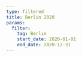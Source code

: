 ```yaml
---
type: filtered
title: Berlin 2020
params:
  filter:
    tag: Berlin
    start_date: 2020-01-01
    end_date: 2020-12-31
---
```

